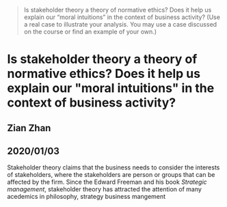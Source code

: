 
> Is stakeholder theory a theory of normative ethics? Does it help us explain our “moral intuitions” in the context of business activity? (Use a real case to illustrate your analysis. You may use a case discussed on the course or find an example of your own.)

# Is stakeholder theory a theory of normative ethics? Does it help us explain our "moral intuitions" in the context of business activity?

## Zian Zhan
## 2020/01/03

Stakeholder theory claims that the business needs to consider the interests of stakeholders, where the stakeholders are person or groups that can be affected by the firm. Since the Edward Freeman and his book *Strategic management*, stakeholder theory has attracted the attention of many acedemics in philosophy, strategy business mangement
<!--stackedit_data:
eyJoaXN0b3J5IjpbNTg3MTE1NjYyXX0=
-->